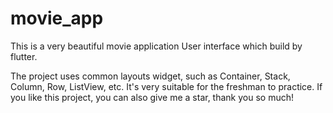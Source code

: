 # movie_app

This is a very beautiful movie application User interface which build by flutter.

The project uses common layouts widget, such as Container, Stack, Column, Row, ListView, etc. It's very suitable for the freshman to practice. If you like this project, you can also give me a star, thank you so much!
